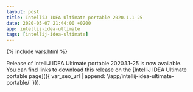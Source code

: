 ```yaml
---
layout: post
title: IntelliJ IDEA Ultimate portable 2020.1.1-25
date: 2020-05-07 21:44:00 +0200
app: intellij-idea-ultimate
tags: [intellij-idea-ultimate]
---
```

{% include vars.html %}

Release of IntelliJ IDEA Ultimate portable 2020.1.1-25 is now available.<br />
You can find links to download this release on the [IntelliJ IDEA Ultimate portable page]({{ var_seo_url | append: '/app/intellij-idea-ultimate-portable/' }}).